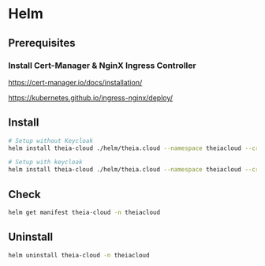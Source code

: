 # Helm

## Prerequisites

### Install Cert-Manager & NginX Ingress Controller

https://cert-manager.io/docs/installation/

https://kubernetes.github.io/ingress-nginx/deploy/

## Install

```bash
# Setup without Keycloak
helm install theia-cloud ./helm/theia.cloud --namespace theiacloud --create-namespace

# Setup with keycloak
helm install theia-cloud ./helm/theia.cloud --namespace theiacloud --create-namespace --values ./helm/theia.cloud/valuesKeycloak.yaml
```

## Check

```bash
helm get manifest theia-cloud -n theiacloud
```

## Uninstall

```bash
helm uninstall theia-cloud -n theiacloud
```
